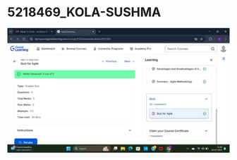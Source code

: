 # 5218469_KOLA-SUSHMA
![image alt](https://github.com/sushmakola05/5218469_KOLA-SUSHMA/blob/fe4328f273dd82f0e6240430faea27be9e27bbfa/ScreenshotOfAgileGL.jpg?raw=true)
